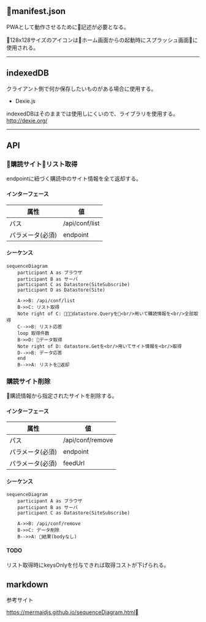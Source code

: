 ## manifest.json

PWAとして動作させるために記述が必要となる。

128x128サイズのアイコンはホーム画面からの起動時にスプラッシュ画面に使用される。

-----
## indexedDB
クライアント側で何か保存したいものがある場合に使用する。

- Dexie.js

indexedDBはそのままでは使用しにくいので、ライブラリを使用する。
http://dexie.org/

-----
## API

### 購読サイトリスト取得

endpointに紐づく購読中のサイト情報を全て返却する。

#### インターフェース

| 属性 | 値 |
| --- | --- |
| パス | /api/conf/list |
| パラメータ(必須) | endpoint |

#### シーケンス

```mermaid
sequenceDiagram
    participant A as ブラウザ
    participant B as サーバ
    participant C as Datastore(SiteSubscribe)
    participant D as Datastore(Site)
    
    A->>B: /api/conf/list
    B->>C: リスト取得
    Note right of C: datastore.Queryを<br/>用いて購読情報を<br/>全部取得
    C-->>B: リスト応答
    loop 取得件数 
    B->>D: データ取得
    Note right of D: datastore.Getを<br/>用いてサイト情報を<br/>取得
    D-->>B: データ応答
    end
    B-->>A: リストを返却
```

### 購読サイト削除

購読情報から指定されたサイトを削除する。

#### インターフェース

| 属性 | 値 |
| --- | --- |
| パス | /api/conf/remove |
| パラメータ(必須) | endpoint |
| パラメータ(必須) | feedUrl |

#### シーケンス

```mermaid
sequenceDiagram
    participant A as ブラウザ
    participant B as サーバ
    participant C as Datastore(SiteSubscribe)
    
    A->>B: /api/conf/remove
    B->>C: データ削除
    B-->>A: 結果(bodyなし)
```


#### TODO

リスト取得時にkeysOnlyを付与できれば取得コストが下げられる。


## markdown

参考サイト

https://mermaidjs.github.io/sequenceDiagram.html
